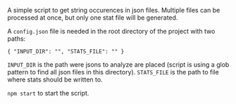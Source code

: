 A simple script to get string occurences in json files. Multiple files can be processed at once, but only one stat file will be generated.

A `config.json` file is needed in the root directory of the project with two paths:

`{
    "INPUT_DIR": "",
    "STATS_FILE": ""
}`

`INPUT_DIR` is the path were jsons to analyze are placed (script is using a glob pattern to find all json files in this directory).
`STATS_FILE` is the path to file where stats should be written to.

`npm start` to start the script.